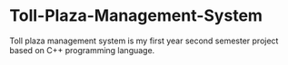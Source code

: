 # Toll-Plaza-Management-System
Toll plaza management system is my first year second semester project based on C++ programming language.
